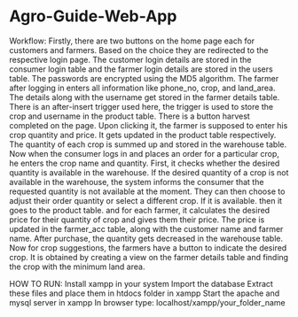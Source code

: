 # Agro-Guide-Web-App
Workflow:
Firstly, there are two buttons on the home page each for customers and farmers. 
Based on the choice they are redirected to the respective login page.
The customer login details are stored in the consumer login table and the farmer login details are stored in the users table.
The passwords are encrypted using the MD5 algorithm.
The farmer after logging in enters all information like phone_no, crop, and land_area. 
The details along with the username get stored in the farmer details table.
There is an after-insert trigger used here, the trigger is used to store the crop and username in the product table. 
There is a button harvest completed on the page. Upon clicking it, the farmer is supposed to enter his crop quantity and price. 
It gets updated in the product table respectively.
The quantity of each crop is summed up and stored in the warehouse table. 
Now when the consumer logs in and places an order for a particular crop, he enters the crop name and quantity. 
First, it checks whether the desired quantity is available in the warehouse.
If the desired quantity of a crop is not available in the warehouse, the system informs the consumer that the requested quantity is not available at the moment. 
They can then choose to adjust their order quantity or select a different crop.
If it is available. then it goes to the product table. and for each farmer, it calculates the desired price for their quantity of crop and gives them their price. 
The price is updated in the farmer_acc table, along with the customer name and farmer name. 
After purchase, the quantity gets decreased in the warehouse table.
Now for crop suggestions, the farmers have a button to indicate the desired crop.
It is obtained by creating a view on the farmer details table and finding the crop with the minimum land area.

HOW TO RUN:
Install xampp in your system
Import the database
Extract these files and place them in htdocs folder in xampp
Start the apache and mysql server in xampp
In browser type: localhost/xampp/your_folder_name
